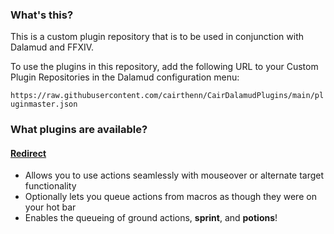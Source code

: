 ### What's this?

This is a custom plugin repository that is to be used in conjunction with Dalamud and FFXIV.

To use the plugins in this repository, add the following URL to your Custom Plugin Repositories in the Dalamud configuration menu:

`https://raw.githubusercontent.com/cairthenn/CairDalamudPlugins/main/pluginmaster.json`

### What plugins are available?

#### [Redirect](https://github.com/cairthenn/Redirect)

- Allows you to use actions seamlessly with mouseover or alternate target functionality
- Optionally lets you queue actions from macros as though they were on your hot bar
- Enables the queueing of ground actions, **sprint**, and **potions**!

